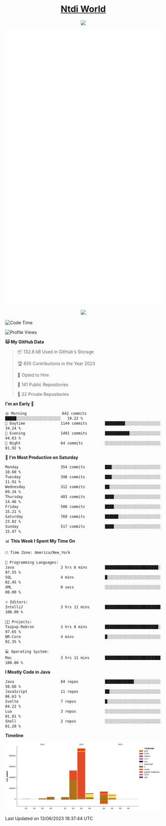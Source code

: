 <h1 align="center"><a href="https://www.ntdi.world">Ntdi World</a></h1>
<p align="center">
  <a href="https://github.com/n-tdi"><img src="https://readme-typing-svg.herokuapp.com?lines=FullStack+Developer;Web+Developer;Open-Source+Enthusiast;Java+Developer;Spigot-API%20Developer;&center=true&width=500&height=50"></a>
</p>

<div align="center">
  <img src="/github-metrics.svg"></img>
  
  <img src="https://komarev.com/ghpvc/?username=n-tdi&color=green"></img>
</div>

<!-- May use later.. idk -->
<!-- <a href="http://www.github.com/n-tdi"><img src="https://github-readme-stats.vercel.app/api?username=n-tdi&show_icons=true&hide=&count_private=true&title_color=0891b2&text_color=ffffff&icon_color=0891b2&bg_color=1c1917&hide_border=true&show_icons=true" alt="n-tdi's GitHub stats" /></a> -->

<!--START_SECTION:waka-->
![Code Time](http://img.shields.io/badge/Code%20Time-252%20hrs%206%20mins-blue)

![Profile Views](http://img.shields.io/badge/Profile%20Views-1-blue)

**🐱 My GitHub Data** 

> 📦 132.8 kB Used in GitHub's Storage 
 > 
> 🏆 655 Contributions in the Year 2023
 > 
> 💼 Opted to Hire
 > 
> 📜 141 Public Repositories 
 > 
> 🔑 22 Private Repositories 
 > 
**I'm an Early 🐤** 

```text
🌞 Morning                642 commits         █████░░░░░░░░░░░░░░░░░░░░   19.22 % 
🌆 Daytime                1144 commits        █████████░░░░░░░░░░░░░░░░   34.24 % 
🌃 Evening                1491 commits        ███████████░░░░░░░░░░░░░░   44.63 % 
🌙 Night                  64 commits          ░░░░░░░░░░░░░░░░░░░░░░░░░   01.92 % 
```
📅 **I'm Most Productive on Saturday** 

```text
Monday                   354 commits         ███░░░░░░░░░░░░░░░░░░░░░░   10.60 % 
Tuesday                  398 commits         ███░░░░░░░░░░░░░░░░░░░░░░   11.91 % 
Wednesday                312 commits         ██░░░░░░░░░░░░░░░░░░░░░░░   09.34 % 
Thursday                 483 commits         ████░░░░░░░░░░░░░░░░░░░░░   14.46 % 
Friday                   508 commits         ████░░░░░░░░░░░░░░░░░░░░░   15.21 % 
Saturday                 769 commits         ██████░░░░░░░░░░░░░░░░░░░   23.02 % 
Sunday                   517 commits         ████░░░░░░░░░░░░░░░░░░░░░   15.47 % 
```


📊 **This Week I Spent My Time On** 

```text
🕑︎ Time Zone: America/New_York

💬 Programming Languages: 
Java                     3 hrs 6 mins        ████████████████████████░   97.55 % 
SQL                      4 mins              █░░░░░░░░░░░░░░░░░░░░░░░░   02.45 % 
XML                      0 secs              ░░░░░░░░░░░░░░░░░░░░░░░░░   00.00 % 

🔥 Editors: 
IntelliJ                 3 hrs 11 mins       █████████████████████████   100.00 % 

🐱‍💻 Projects: 
Tazpvp-Rebron            3 hrs 6 mins        ████████████████████████░   97.65 % 
NR-Core                  4 mins              █░░░░░░░░░░░░░░░░░░░░░░░░   02.35 % 

💻 Operating System: 
Mac                      3 hrs 11 mins       █████████████████████████   100.00 % 
```

**I Mostly Code in Java** 

```text
Java                     84 repos            █████████████░░░░░░░░░░░░   50.60 % 
JavaScript               11 repos            ██░░░░░░░░░░░░░░░░░░░░░░░   06.63 % 
Svelte                   7 repos             █░░░░░░░░░░░░░░░░░░░░░░░░   04.22 % 
Lua                      3 repos             ░░░░░░░░░░░░░░░░░░░░░░░░░   01.81 % 
Shell                    2 repos             ░░░░░░░░░░░░░░░░░░░░░░░░░   01.20 % 
```



**Timeline**

![Lines of Code chart](https://raw.githubusercontent.com/n-tdi/n-tdi/main/assets/bar_graph.png)


 Last Updated on 13/06/2023 18:37:44 UTC
<!--END_SECTION:waka-->
